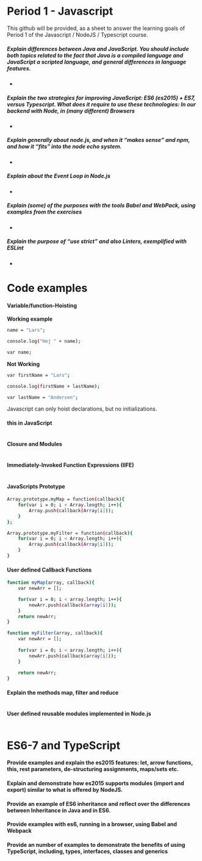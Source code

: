# Period 1 - Javascript
This github will be provided, as a sheet to answer the learning goals of Period 1 of the Javascript / NodeJS / Typescript course. 


##### Explain differences between Java and JavaScript. You should include both topics related to the fact that Java is a compiled language and JavaScript a scripted language, and general differences in language features.
- 

##### Explain the two strategies for improving JavaScript: ES6 (es2015) + ES7, versus Typescript. What does it require to use these technologies: In our backend with Node, in (many different) Browsers
- 
##### Explain generally about node.js, and when it “makes sense” and npm, and how it “fits” into the node echo system.
- 
##### Explain about the Event Loop in Node.js
- 
##### Explain (some) of the purposes with the tools Babel and WebPack, using  examples from the exercises
- 
##### Explain the purpose of “use strict” and also Linters, exemplified with ESLint 
- 

# Code examples

#### Variable/function-Hoisting
**Working example**
```sh
name = "Lars";

console.log("Hej " + name);

var name;
```

**Not Working**
```sh
var firstName = "Lars";

console.log(firstName + lastName);

var lastName = "Andersen";
```
Javascript can only hoist declarations, but no initializations.

#### **this** in JavaScript
```sh

```
#### Closure and Modules
```sh

```
#### Immediately-Invoked Function Expressions (IIFE)
```sh

```
#### JavaScripts Prototype
```sh
Array.prototype.myMap = function(callback){
    for(var i = 0; i < Array.length; i++){
        Array.push(callback(Array[i]));
    }
};

Array.prototype.myFilter = function(callback){
    for(var i = 0; i < Array.length; i++){
        Array.push(callback(Array[i]));
    }
}
```
#### User defined Callback Functions
```sh
function myMap(array, callback){
    var newArr = [];

    for(var i = 0; i < array.length; i++){
        newArr.push(callback(array[i]));
    }
    return newArr;
}

function myFilter(array, callback){
    var newArr = [];
    
    for(var i = 0; i < array.length; i++){
        newArr.push(callback(array[i]));
    }
    
    return newArr;
}

```
#### Explain the methods map, filter and reduce
```sh

```
#### User defined reusable modules implemented in Node.js
```sh

```

# ES6-7 and TypeScript
#### Provide examples and explain the es2015 features: let, arrow functions, this, rest parameters, de-structuring assignments, maps/sets etc.
#### Explain and demonstrate how es2015 supports modules (import and export) similar to what is offered by NodeJS.
#### Provide an example of ES6 inheritance and reflect over the differences between Inheritance in Java and in ES6.
#### Provide examples with es6, running in a browser, using Babel and Webpack
#### Provide an number of examples to demonstrate the benefits of using TypeScript, including, types, interfaces, classes and generics
